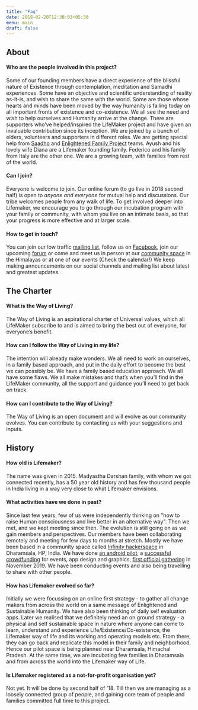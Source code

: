 ```yaml
---
title: "Faq"
date: 2018-02-20T12:38:03+05:30
menu: main
draft: false 
---
```


## About

#### Who are the people involved in this project?
Some of our founding members have a direct experience of the blissful nature of Existence through contemplation, meditation and Samadhi experiences. Some have an objective and scientific understanding of reality as-it-is, and wish to share the same with the world. Some are those whose hearts and minds have been moved by the way humanity is failing today on all important fronts of existence and co-existence. We all see the need and wish to help ourselves and Humanity arrive at the change. There are supporters who’ve helped/inspired the LifeMaker project and have given an invaluable contribution since its inception. We are joined by a bunch of elders, volunteers and supporters in different roles. We are getting special help from [Saadho](http://saadhosangha.org) and [Enlightened Family Project](madhyasth-darshan.info) teams. Ayush and his lovely wife Diana are a Lifemaker founding family. Federico and his family from Italy are the other one. We are a growing team, with families from rest of the world.

#### Can I join?
Everyone is welcome to join. Our online forum (to go live in 2018 second half) is open to *anyone and everyone* for mutual help and discussions. Our tribe welcomes people from any walk of life. To get involved deeper into Lifemaker, we encourage you to go through our incubation program with your family or community, with whom you live on an intimate basis, so that your progress is more effective and at larger scale. 

#### How to get in touch?
You can join our low traffic [mailing list](https://lists.riseup.net/www/subscribe/lifemaker), follow us on [Facebook](https://facebook.com/lifemaker-app), join our upcoming [forum](/forum) or come and meet us in person at our [community space](https://www.openstreetmap.org/node/5424351357#map=19/32.19787/76.36606) in the Himalayas or at one of our events (Check the calendar!) We keep making announcements on our social channels and mailing list about latest and greatest updates.

## The Charter
#### What is the Way of Living?
The Way of Living is an aspirational charter of Universal values, which all LifeMaker subscribe to and is aimed to bring the best out of everyone, for everyone’s benefit.

#### How can I follow the Way of Living in my life?
The intention will already make wonders. We all need to work on ourselves, in a family based approach, and put in the daily effort to become the best we can possibly be. We have a family based education approach.
We all have some flaws. We all make mistakes and that’s when you’ll find in the LifeMaker community, all the support and guidance you’ll need to get back on track.

#### How can I contribute to the Way of Living?
The Way of Living is an open document and will evolve as our community evolves.  You can contribute by contacting us with your suggestions and inputs.

## History
#### How old is Lifemaker?
The name was given in 2015. Madyastha Darshan family, with whom we got connected recently, has a 50 year old history and has few thousand people in India living in a way very close to what Lifemaker envisions.

#### What activities have we done in past?
Since last few years, few of us were independently thinking on "how to raise Human consciousness and live better in an alternative way". Then we met, and we kept meeting since then. The evolution is still going on as we gain members and perspectives. Our members have been collaborating remotely and meeting for few days to months at stretch. Mostly we have been based in a community space called [Infinity hackerspace](http://www.hackerspaces.org/wiki/infinity) in Dharamsala, HP, India. 
We have done [an android pilot](https://github.com/mindgreppers/lifemaker), a [successful crowdfunding](https://www.ketto.org/fundraiser/lifemaker) for events, app design and graphics, [first official gathering](https://medium.com/lifemaker-blog/foundation-meetup-briefing-648002e226cd) in November 2019. We have been conducting events and also being travelling to share with other people. 

#### How has Lifemaker evolved so far?
Initially we were focussing on an online first strategy - to gather all change makers from across the world on a same message of Enlightened and Sustainable Humanity. We have also been thinking of daily self evaluation apps. Later we realised that we definitely need an on ground strategy - a physical and self sustainable space in nature where anyone can come to learn, understand and experience Life/Existence/Co-existence, the Lifemaker way of life and its working and operating models etc. From there, they can go back and replicate this model in their family and neighborhood. Hence our pilot space is being planned near Dharamsala, Himachal Pradesh. At the same time, we are incubating few families in Dharamsala and from across the world into the Lifemaker way of Life.  

#### Is Lifemaker registered as a not-for-profit organisation yet?
Not yet. It will be done by second half of '18. Till then we are managing as a loosely connected group of people, and gaining core team of people and families committed full time to this project.

